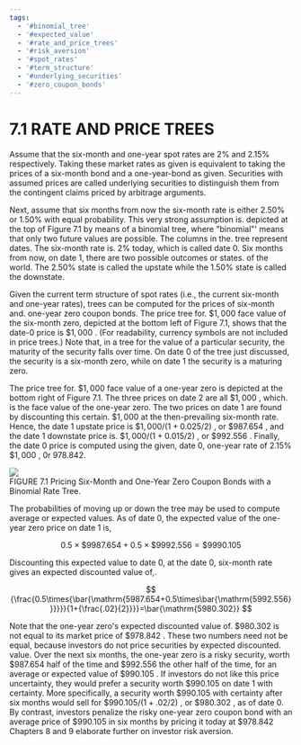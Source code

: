 ```yaml
---
tags:
  - '#binomial_tree'
  - '#expected_value'
  - '#rate_and_price_trees'
  - '#risk_aversion'
  - '#spot_rates'
  - '#term_structure'
  - '#underlying_securities'
  - '#zero_coupon_bonds'
---
```

# 7.1 RATE AND PRICE TREES  

Assume that the six-month and one-year spot rates are $2\%$ and $2.15\%$ respectively. Taking these market rates as given is equivalent to taking the prices of a six-month bond and a one-year-bond as given. Securities with assumed prices are called underlying securities to distinguish them from the contingent claims priced by arbitrage arguments.  

Next, assume that six months from now the six-month rate is either $2.50\%$ or $1.50\%$ with equal probability. This very strong assumption is. depicted at the top of Figure 7.1 by means of a binomial tree, where "binomial"' means that only two future values are possible. The columns in the. tree represent dates. The six-month rate is. $2\%$ today, which is called date 0. Six months from now, on date 1, there are two possible outcomes or states. of the world. The $2.50\%$ state is called the upstate while the $1.50\%$ state is called the downstate.  

Given the current term structure of spot rates (i.e., the current six-month and one-year rates), trees can be computed for the prices of six-month and. one-year zero coupon bonds. The price tree for. $\$1,000$ face value of the six-month zero, depicted at the bottom left of Figure 7.1, shows that the date-0 price is $\$1,000$ . (For readability, currency symbols are not included in price trees.) Note that, in a tree for the value of a particular security, the maturity of the security falls over time. On date 0 of the tree just discussed, the security is a six-month zero, while on date 1 the security is a maturing zero.  

The price tree for. $\$1,000$ face value of a one-year zero is depicted at the bottom right of Figure 7.1. The three prices on date 2 are all $\$1,000$ , which. is the face value of the one-year zero. The two prices on date 1 are found by discounting this certain. $\$1,000$ at the then-prevailing six-month rate. Hence, the date 1 upstate price is $\$1,000/(1+0.025/2)$ , or $\$987.654$ , and the date 1 downstate price is. $\$1,000/(1+0.015/2)$ , or $\$992.556$ . Finally, the date 0 price is computed using the given, date 0, one-year rate of $2.15\%$ $\$1,000$ , 0r 978.842.  

![](images/c2cbc43407e0d8e1569c228b30daac60b2516755c16e9fb1ba59ef04fd3f410d.jpg)  
FIGURE 7.1  Pricing Six-Month and One-Year Zero Coupon Bonds with a Binomial Rate Tree.  

The probabilities of moving up or down the tree may be used to compute average or expected values. As of date 0, the expected value of the one-year zero price on date 1 is,  

$$
0.5\times\$9987.654+0.5\times\$9992.556=\$9990.105
$$  

Discounting this expected value to date 0, at the date 0, six-month rate gives an expected discounted value of,.  

$$
{\frac{0.5\times{\bar{\mathrm{5987.654+0.5\times\bar{\mathrm{5992.556}}}}}}{1+{\frac{.02}{2}}}}=\bar{\mathrm{5980.302}}
$$  

Note that the one-year zero's expected discounted value of. $\$980.302$ is not equal to its market price of $\$978.842$ . These two numbers need not be equal, because investors do not price securities by expected discounted. value. Over the next six months, the one-year zero is a risky security, worth $\$987.654$ half of the time and $\$992.556$ the other half of the time, for an average or expected value of $\$990.105$ . If investors do not like this price uncertainty, they would prefer a security worth $\$990.105$ on date 1 with certainty. More specifically, a security worth $\$990.105$ with certainty after six months would sell for $\$990.105/(1+.02/2)$ , or $\$980.302$ , as of date 0. By contrast, investors penalize the risky one-year zero coupon bond with an average price of $\$990.105$ in six months by pricing it today at $\$978.842$ Chapters 8 and 9 elaborate further on investor risk aversion.  
